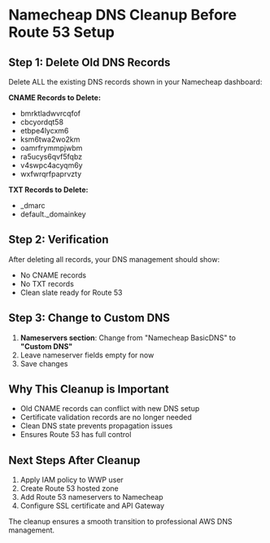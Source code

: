 # Namecheap DNS Cleanup Before Route 53 Setup

## Step 1: Delete Old DNS Records

Delete ALL the existing DNS records shown in your Namecheap dashboard:

**CNAME Records to Delete:**
- bmrktladwvrcqfof
- cbcyordqt58
- etbpe4lycxm6
- ksm6twa2wo2km
- oamrfrymmpjwbm
- ra5ucys6qvf5fqbz
- v4swpc4acyqm6y
- wxfwrqrfpaprvzty

**TXT Records to Delete:**
- _dmarc
- default._domainkey

## Step 2: Verification

After deleting all records, your DNS management should show:
- No CNAME records
- No TXT records
- Clean slate ready for Route 53

## Step 3: Change to Custom DNS

1. **Nameservers section**: Change from "Namecheap BasicDNS" to **"Custom DNS"**
2. Leave nameserver fields empty for now
3. Save changes

## Why This Cleanup is Important

- Old CNAME records can conflict with new DNS setup
- Certificate validation records are no longer needed
- Clean DNS state prevents propagation issues
- Ensures Route 53 has full control

## Next Steps After Cleanup

1. Apply IAM policy to WWP user
2. Create Route 53 hosted zone
3. Add Route 53 nameservers to Namecheap
4. Configure SSL certificate and API Gateway

The cleanup ensures a smooth transition to professional AWS DNS management.